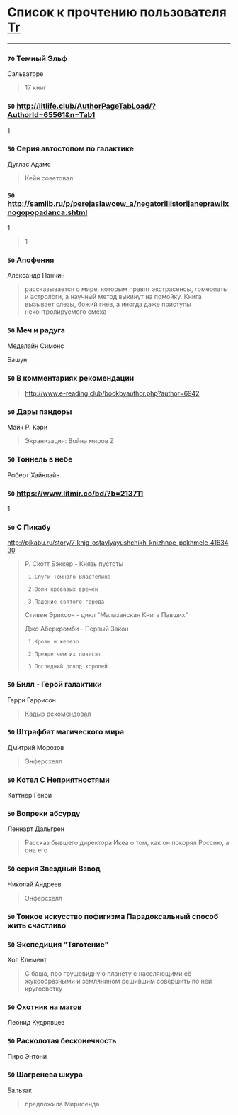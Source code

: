 # Список к прочтению пользователя [Tr](http://vk.com/gmg1991)
---

### `70` Темный Эльф
Сальваторе
> 17 книг

### `50` http://litlife.club/AuthorPageTabLoad/?AuthorId=65561&n=Tab1
1

### `50` Серия автостопом по галактике
Дуглас Адамс
> Кейн советовал

### `50` http://samlib.ru/p/perejaslawcew_a/negatoriliistorijaneprawilxnogopopadanca.shtml
1
> 1

### `50` Апофения
Александр Панчин
> рассказывается о мире, которым правят экстрасенсы, гомеопаты и астрологи, а научный метод выкинут на помойку. Книга вызывает слезы, божий гнев, а иногда даже приступы неконтролируемого смеха

### `50` Меч и радуга
Меделайн Симонс

Башун

### `50` В комментариях рекомендации
> http://www.e-reading.club/bookbyauthor.php?author=6942

### `50` Дары пандоры
Майк Р. Кэри
> Экранизация: Война миров Z

### `50` Тоннель в небе
Роберт Хайнлайн

### `50` https://www.litmir.co/bd/?b=213711
1

### `50` С Пикабу
http://pikabu.ru/story/7_knig_ostavlyayushchikh_knizhnoe_pokhmele_4163430
> Р. Скотт Бэккер - Князь пустоты
> 
>      1.Слуги Темного Властелина 
> 
>      2.Воин кровавых времен 
> 
>      3.Падение святого города 
> 
> Стивен Эриксон - цикл "Малазанская Книга Павших"
> 
> Джо Аберкромби - Первый Закон
> 
>      1.Кровь и железо 
> 
>      2.Прежде чем их повесят 
> 
>      3.Последний довод королей

### `50` Билл - Герой галактики
Гарри Гаррисон
> Кадыр рекомендовал

### `50` Штрафбат магического мира
Дмитрий Морозов
> Энферсхелл

### `50` Котел С Неприятностями
Каттнер Генри

### `50` Вопреки абсурду
Леннарт Дальгрен
> Рассказ бывшего директора Икеа о том, как он покорял Россию, а она его

### `50` серия Звездный Взвод
Николай Андреев
> Энферсхелл

### `50` Тонкое искусство пофигизма Парадоксальный способ жить счастливо

### `50` Экспедиция "Тяготение"
Хол Клемент
> С баша, про грушевидную планету с населяющими её жукообразными и землянином решившим совершить по ней кругосветку

### `50` Охотник на магов
Леонид Кудрявцев

### `50` Расколотая бесконечность
Пирс Энтони

### `50` Шагренева шкура
Бальзак
> предложила Мирисенда

